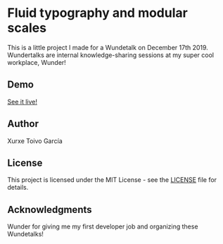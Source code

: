 # Fluid typography and modular scales

This is a little project I made for a Wundetalk on December 17th 2019. Wundertalks are internal knowledge-sharing sessions at my super cool workplace, Wunder!

## Demo

[See it live!](https://xurxe.github.io/fluid-typography-modular-scales/)

## Author

Xurxe Toivo García

## License

This project is licensed under the MIT License - see the [LICENSE](LICENSE) file for details.

## Acknowledgments

Wunder for giving me my first developer job and organizing these Wundetalks!
